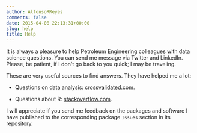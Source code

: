 ```yaml
---
author: AlfonsoRReyes
comments: false
date: 2015-04-08 22:13:31+00:00
slug: help
title: Help
---
```


It is always a pleasure to help Petroleum Engineering colleagues with data science questions. You can send me message via Twitter and LinkedIn. Please, be patient, if I don't go back to you quick; I may be traveling.

These are very useful sources to find answers. They have helped me a lot:

* Questions on data analysis: [crossvalidated.com](http://crossvalidated.com).

* Questions about R: [stackoverflow.com](http://stackoverflow.com).


I will appreciate if you send me feedback on the packages and software I have published to the corresponding package `Issues` section in its repository.